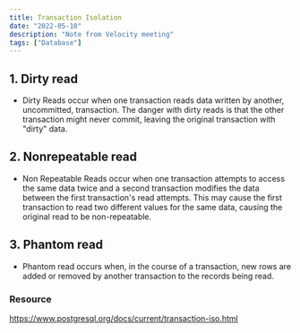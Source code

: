 ```yaml
---
title: Transaction Isolation
date: "2022-05-10"
description: "Note from Velocity meeting"
tags: ["Database"]
---
```


## 1. Dirty read

- Dirty Reads occur when one transaction reads data written by another, uncommitted, transaction. The danger with dirty reads is that the other transaction might never commit, leaving the original transaction with "dirty" data.

## 2. Nonrepeatable read

- Non Repeatable Reads occur when one transaction attempts to access the same data twice and a second transaction modifies the data between the first transaction's read attempts. This may cause the first transaction to read two different values for the same data, causing the original read to be non-repeatable.

## 3. Phantom read

- Phantom read occurs when, in the course of a transaction, new rows are added or removed by another transaction to the records being read.

### Resource

https://www.postgresql.org/docs/current/transaction-iso.html
